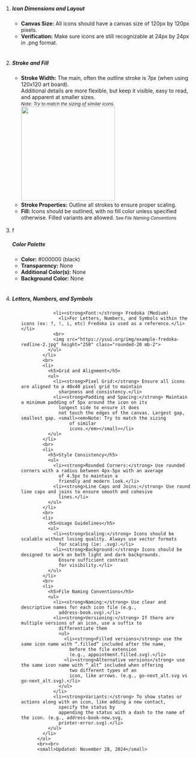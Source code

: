 <ol>
            <li>
              <h5>Icon Dimensions and Layout</h5>
              <ul>
                <li><strong>Canvas Size:</strong> All icons should have a canvas size of 120px by 120px pixels.<br>
                </li>
                <li><strong>Verification:</strong> Make sure icons are still recognizable at 24px by 24px in .png
                  format.
              </ul>
            </li>
            <br>
            <li>
              <h5>Stroke and Fill</h5>
              <ul>
                <li><strong>Stroke Width:</strong> The main, often the outline stroke is 7px (when using 120x120 art board).
                  <br>Additional details are more flexible, but keep it visible, easy to read, and apparent at smaller sizes.
                  <br>
                  <small><em>Note: Try to match the sizing of similar icons.</em></small>
                  <br>
                  <img src="https://ysui.org/img/example-server-stroke-redline-3.jpg" height="250" class="rounded-20 mb-2">
                </li>
                <li><strong>Stroke Properties:</strong> Outline all strokes to ensure proper scaling.</li>
                <li><strong>Fill:</strong> Icons should be outlined, with no fill color unless specified otherwise.
                  Filled variants are
                  allowed. <small>See <em>File Naming Conventions</em></small></li>
              </ul>
            </li>
            <br>
            <li>f
              <h5>Color Palette</h5>
              <ul>
                <li><strong>Color:</strong> #000000 (black)</li>
                <li><strong>Transparency:</strong> None</li>
                <li><strong>Additional Color(s):</strong> None</li>
                <li><strong>Background Color:</strong> None</li>
              </ul>
            </li>
            <br>
            <li>
              <h5>Letters, Numbers, and Symbols</h5>
              <ul>
                
                <li><strong>Font:</strong> Fredoka (Medium)
                  <li>For Letters, Numbers, and Symbols within the icons (ex: ?, !, i, etc) Fredoka is used as a reference.</li></li>
                <br>
                <img src="https://ysui.org/img/example-fredoka-redline-2.jpg" height="250" class="rounded-20 mb-2">
              </ul>
            </li>
            <br>
            <li>
              <h5>Grid and Alignment</h5>
              <ul>
                <li><strong>Pixel Grid:</strong> Ensure all icons are aligned to a 40x40 pixel grid to maintain
                  sharpness and consistency.</li>
                <li><strong>Padding and Spacing:</strong> Maintain a minimum padding of 5px around the icon on its
                  longest side to ensure it does
                  not touch the edges of the canvas. Largest gap, smallest gap. <small><em>Note: Try to match the sizing
                      of similar
                      icons.</em></small></li>
              </ul>
            </li>
            <br>
            <li>
              <h5>Style Consistency</h5>
              <ul>
                <li><strong>Rounded Corners:</strong> Use rounded corners with a radius between 4px-5px with an average
                  of 4.5px to maintain a
                  friendly and modern look.</li>
                <li><strong>Line Caps and Joins:</strong> Use round line caps and joins to ensure smooth and cohesive
                  lines.</li>
              </ul>
            </li>
            <br>
            <li>
              <h5>Usage Guidelines</h5>
              <ul>
                <li><strong>Scaling:</strong> Icons should be scalable without losing quality. Always use vector formats
                  for scaling (ie: .svg).</li>
                <li><strong>Background:</strong> Icons should be designed to work on both light and dark backgrounds.
                  Ensure sufficient contrast
                  for visibility.</li>
              </ul>
            </li>
            <br>
            <li>
              <h5>File Naming Conventions</h5>
              <ul>
                <li><strong>Naming:</strong> Use clear and descriptive names for each icon file (e.g.,
                  address-book.svg).</li>
                <li><strong>Versioning:</strong> If there are multiple versions of an icon, use a suffix to
                  differentiate them
                  <ul>
                    <li><strong>Filled versions</strong> use the same icon name with “.filled” included after the name,
                      before the file extension
                      (e.g., appointment.filled.svg).</li>
                    <li><strong>Alternative versions</strong> use the same icon name with “_alt” included when offering
                      two different types of an
                      icon, like arrows. (e.g., go-next_alt.svg vs go-next_alt.svg).</li>
                  </ul>
                </li>
                <li><strong>Variants:</strong> To show states or actions along with an icon, like adding a new contact,
                  specify the status by
                  appending the status with a dash to the name of the icon. (e.g., address-book-new.svg,
                  printer-error.svg).</li>
              </ul>
            </li>
          </ol>
          <br><br>
          <small>Updated: November 28, 2024</small>
